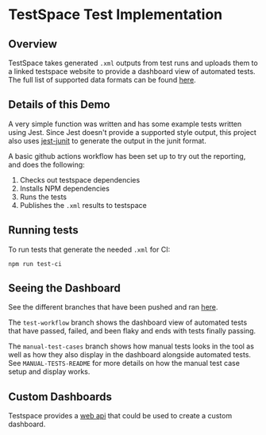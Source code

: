 # TestSpace Test Implementation

## Overview

TestSpace takes generated `.xml` outputs from test runs and uploads them to a linked testspace website to provide a dashboard view of automated tests. The full list of supported data formats can be found [here](https://help.testspace.com/reference/data-formats#test-output-formats).

## Details of this Demo

A very simple function was written and has some example tests written using Jest. Since Jest doesn't provide a supported style output, this project also uses [jest-junit](https://www.npmjs.com/package/jest-junit) to generate the output in the junit format.

A basic github actions workflow has been set up to try out the reporting, and does the following:

1. Checks out testspace dependencies
1. Installs NPM dependencies
1. Runs the tests
1. Publishes the `.xml` results to testspace

## Running tests

To run tests that generate the needed `.xml` for CI:

```
npm run test-ci
```

## Seeing the Dashboard

See the different branches that have been pushed and ran [here](https://bogart19.testspace.com/projects/67712/spaces).

The `test-workflow` branch shows the dashboard view of automated tests that have passed, failed, and been flaky and ends with tests finally passing.

The `manual-test-cases` branch shows how manual tests looks in the tool as well as how they also display in the dashboard alongside automated tests. See `MANUAL-TESTS-README` for more details on how the manual test case setup and display works.

## Custom Dashboards

Testspace provides a [web api](https://help.testspace.com/reference/web-api) that could be used to create a custom dashboard.
